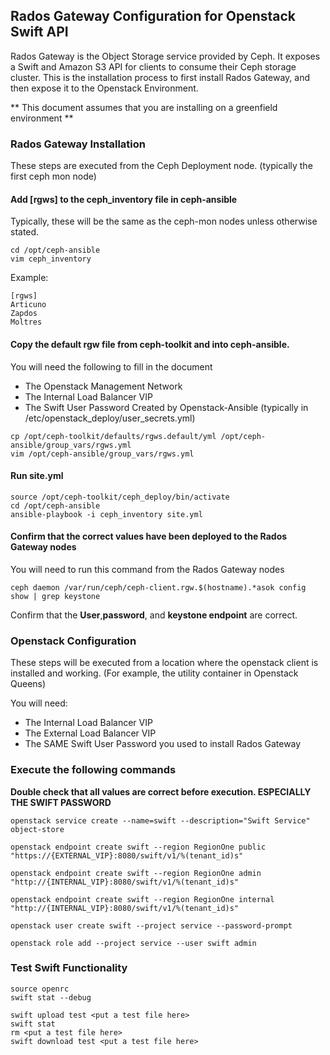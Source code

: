 ## Rados Gateway Configuration for Openstack Swift API 

Rados Gateway is the Object Storage service provided by Ceph. It exposes a Swift and Amazon S3 API for clients 
to consume their Ceph storage cluster. This is the installation process to first install Rados Gateway, and 
then expose it to the Openstack Environment. 

** This document assumes that you are installing on a greenfield environment **

### Rados Gateway Installation 

These steps are executed from the Ceph Deployment node. (typically the first ceph mon node)

#### Add [rgws] to the ceph_inventory file in ceph-ansible

Typically, these will be the same as the ceph-mon nodes unless otherwise stated. 

```
cd /opt/ceph-ansible
vim ceph_inventory 
```

Example:

```
[rgws]
Articuno
Zapdos
Moltres
```
#### Copy the default rgw file from ceph-toolkit and into ceph-ansible. 

You will need the following to fill in the document

  * The Openstack Management Network
  * The Internal Load Balancer VIP 
  * The Swift User Password Created by Openstack-Ansible (typically in /etc/openstack_deploy/user_secrets.yml)

```
cp /opt/ceph-toolkit/defaults/rgws.default/yml /opt/ceph-ansible/group_vars/rgws.yml
vim /opt/ceph-ansible/group_vars/rgws.yml
```

#### Run site.yml

```
source /opt/ceph-toolkit/ceph_deploy/bin/activate
cd /opt/ceph-ansible
ansible-playbook -i ceph_inventory site.yml
```

#### Confirm that the correct values have been deployed to the Rados Gateway nodes

You will need to run this command from the Rados Gateway nodes


```
ceph daemon /var/run/ceph/ceph-client.rgw.$(hostname).*asok config show | grep keystone
```

Confirm that the **User**,**password**, and **keystone endpoint** are correct.

### Openstack Configuration 

These steps will be executed from a location where the openstack client is installed and working. (For example, the utility container in Openstack Queens)

You will need:

  * The Internal Load Balancer VIP
  * The External Load Balancer VIP
  * The SAME Swift User Password you used to install Rados Gateway

### Execute the following commands

**Double check that all values are correct before execution. ESPECIALLY THE SWIFT PASSWORD**

```
openstack service create --name=swift --description="Swift Service" object-store

openstack endpoint create swift --region RegionOne public "https://{EXTERNAL_VIP}:8080/swift/v1/%(tenant_id)s"

openstack endpoint create swift --region RegionOne admin "http://{INTERNAL_VIP}:8080/swift/v1/%(tenant_id)s"

openstack endpoint create swift --region RegionOne internal "http://{INTERNAL_VIP}:8080/swift/v1/%(tenant_id)s"

openstack user create swift --project service --password-prompt

openstack role add --project service --user swift admin
```

### Test Swift Functionality

``` 
source openrc
swift stat --debug

swift upload test <put a test file here>
swift stat
rm <put a test file here>
swift download test <put a test file here>
```
